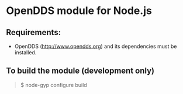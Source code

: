 # OpenDDS module for Node.js

## Requirements:
* OpenDDS (http://www.opendds.org) and its dependencies must be installed.

## To build the module (development only)
> $ node-gyp configure build
